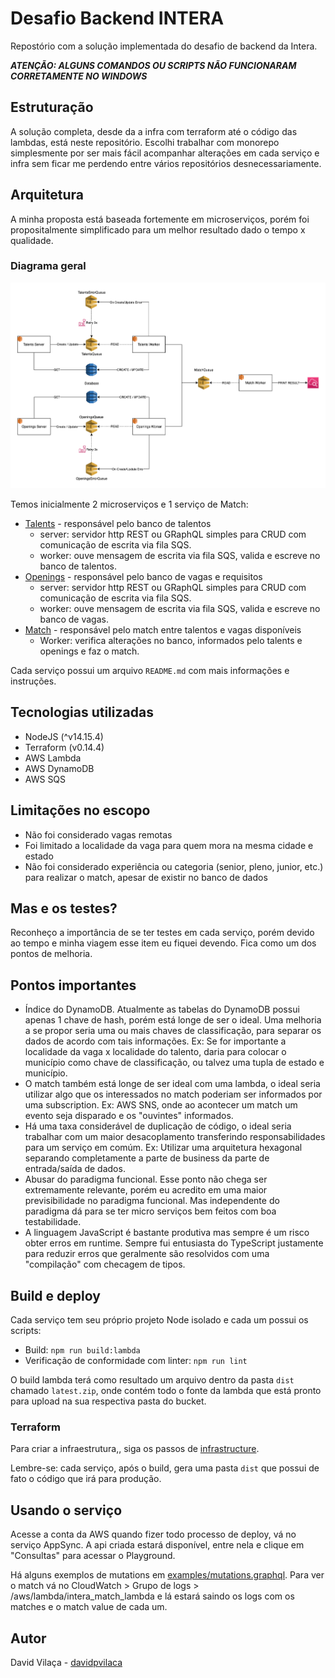 # Desafio Backend INTERA

Repostório com a solução implementada do desafio de backend da Intera.

***ATENÇÃO: ALGUNS COMANDOS OU SCRIPTS NÃO FUNCIONARAM CORRETAMENTE NO WINDOWS***

## Estruturação

A solução completa, desde da a infra com terraform até o código das lambdas, está neste repositório. Escolhi trabalhar com monorepo simplesmente por ser mais fácil acompanhar alterações em cada serviço e infra sem ficar me perdendo entre vários repositórios desnecessariamente.

## Arquitetura

A minha proposta está baseada fortemente em microserviços, porém foi propositalmente simplificado para um melhor resultado dado o tempo x qualidade.

### Diagrama geral

![diagrama](.github/images/general-diagram.png)

Temos inicialmente 2 microserviços e 1 serviço de Match:

- [Talents](talents) - responsável pelo banco de talentos
  - server: servidor http REST ou GRaphQL simples para CRUD com comunicação de escrita via fila SQS.
  - worker: ouve mensagem de escrita via fila SQS, valida e escreve no banco de talentos.
- [Openings](openings) - responsável pelo banco de vagas e requisitos
  - server: servidor http REST ou GRaphQL simples para CRUD com comunicação de escrita via fila SQS.
  - worker: ouve mensagem de escrita via fila SQS, valida e escreve no banco de vagas.
- [Match](match) - responsável pelo match entre talentos e vagas disponíveis
  - Worker: verifica alterações no banco, informados pelo talents e openings e faz o match.

Cada serviço possui um arquivo `README.md` com mais informações e instruções.

## Tecnologias utilizadas

- NodeJS (^v14.15.4)
- Terraform (v0.14.4)
- AWS Lambda
- AWS DynamoDB
- AWS SQS

## Limitações no escopo

- Não foi considerado vagas remotas
- Foi limitado a localidade da vaga para quem mora na mesma cidade e estado
- Não foi considerado experiência ou categoria (senior, pleno, junior, etc.) para realizar o match, apesar de existir no banco de dados

## Mas e os testes?

Reconheço a importância de se ter testes em cada serviço, porém devido ao tempo e minha viagem esse item eu fiquei devendo. Fica como um dos pontos de melhoria.
## Pontos importantes

- Índice do DynamoDB. Atualmente as tabelas do DynamoDB possui apenas 1 chave de hash, porém está longe de ser o ideal. Uma melhoria a se propor seria uma ou mais chaves de classificação, para separar os dados de acordo com tais informações. Ex: Se for importante a localidade da vaga x localidade do talento, daria para colocar o município como chave de classificação, ou talvez uma tupla de estado e município.
- O match também está longe de ser ideal com uma lambda, o ideal seria utilizar algo que os interessados no match poderiam ser informados por uma subscription. Ex: AWS SNS, onde ao acontecer um match um evento seja disparado e os "ouvintes" informados.
- Há uma taxa considerável de duplicação de código, o ideal seria trabalhar com um maior desacoplamento transferindo responsabilidades para um serviço em comúm. Ex: Utilizar uma arquitetura hexagonal separando completamente a parte de business da parte de entrada/saída de dados.
- Abusar do paradigma funcional. Esse ponto não chega ser extremamente relevante, porém eu acredito em uma maior previsibilidade no paradigma funcional. Mas independente do paradigma dá para se ter micro serviços bem feitos com boa testabilidade.
- A linguagem JavaScript é bastante produtiva mas sempre é um risco obter erros em runtime. Sempre fui entusiasta do TypeScript justamente para reduzir erros que geralmente são resolvidos com uma "compilação" com checagem de tipos.

## Build e deploy

Cada serviço tem seu próprio projeto Node isolado e cada um possui os scripts:

- Build: `npm run build:lambda`
- Verificação de conformidade com linter: `npm run lint`

O build lambda terá como resultado um arquivo dentro da pasta `dist` chamado `latest.zip`, onde contém todo o fonte da lambda que está pronto para upload na sua respectiva pasta do bucket.

### Terraform

Para criar a infraestrutura,, siga os passos de [infrastructure](infrastructure).

Lembre-se: cada serviço, após o build, gera uma pasta `dist` que possui de fato o código que irá para produção.

## Usando o serviço

Acesse a conta da AWS quando fizer todo processo de deploy, vá no serviço AppSync. A api criada estará disponível, entre nela e clique em "Consultas" para acessar o Playground.

Há alguns exemplos de mutations em [examples/mutations.graphql](examples/mutations.graphql). Para ver o match vá no CloudWatch > Grupo de logs > /aws/lambda/intera_match_lambda e lá estará saindo os logs com os matches e o match value de cada um.

## Autor

David Vilaça - [davidpvilaca](https://github.com/davidpvilaca)
